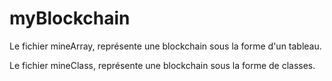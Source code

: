 # myBlockchain

Le fichier mineArray, représente une blockchain sous la forme d'un tableau.

Le fichier mineClass, représente une blockchain sous la forme de classes.
